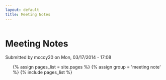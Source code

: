 ```yaml
---
layout: default
title: Meeting Notes
---
```


<div id="content" class="column">
    <div class="section">
        <a id="main-content"></a>
        <h1 class="title" id="page-title">
            Meeting Notes        
        </h1>
        <div class="region region-content">
            <div id="block-system-main" class="block block-system">
                <div class="content">
                    <div id="node-14" class="node node-book node-full clearfix" about="/content/meeting-notes" typeof="sioc:Item foaf:Document">
                        <span property="dc:title" content="Meeting Notes" class="rdf-meta element-hidden"></span><span property="sioc:num_replies" content="0" datatype="xsd:integer" class="rdf-meta element-hidden"></span>
                        <div class="meta submitted">
                            <span property="dc:date dc:created" content="2014-03-17T17:08:15-07:00" datatype="xsd:dateTime" rel="sioc:has_creator">Submitted by <span class="username" xml:lang="" about="/user/3" typeof="sioc:UserAccount" property="foaf:name" datatype="">mccoy20</span> on Mon, 03/17/2014 - 17:08</span>    
                        </div>
                        <div class="content clearfix">
                            <div id="book-navigation-14" class="book-navigation">
                                <ul class="menu clearfix">
                                    {% assign pages_list = site.pages %}
                                    {% assign group = 'meeting note' %}
                                    {% include pages_list %}
                                </ul>
                            </div>
                        </div>
                    </div>
                </div>
            </div>
        </div>
    </div>
</div>